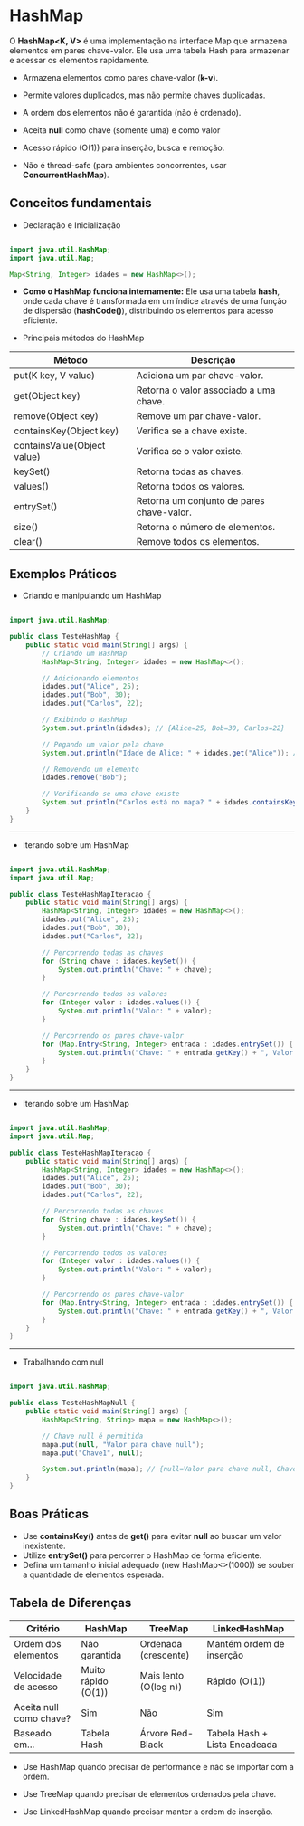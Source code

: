 # HashMap

O **HashMap<K, V>** é uma implementação na interface Map que armazena elementos em pares chave-valor. Ele usa uma tabela Hash para armazenar e acessar os elementos rapidamente.

- Armazena elementos como pares chave-valor (**k-v**).

- Permite valores duplicados, mas não permite chaves duplicadas.

- A ordem dos elementos não é garantida (não é ordenado).

- Aceita **null** como chave (somente uma) e como valor

- Acesso rápido (O(1)) para inserção, busca e remoção.

- Não é thread-safe (para ambientes concorrentes, usar **ConcurrentHashMap**).

## Conceitos fundamentais

- Declaração e Inicialização

``` Java

import java.util.HashMap;
import java.util.Map;

Map<String, Integer> idades = new HashMap<>();

```

- **Como o HashMap funciona internamente:** Ele usa uma tabela **hash**, onde cada chave é transformada em um índice através de uma função de dispersão (**hashCode()**), distribuindo os elementos para acesso eficiente.

- Principais métodos do HashMap

| **Método**                  | **Descrição**                             |
|-----------------------------|-------------------------------------------|
| put(K key, V value)         | Adiciona um par chave-valor.              |
| get(Object key)             | Retorna o valor associado a uma chave.    |
| remove(Object key)          | Remove um par chave-valor.                |
| containsKey(Object key)     | Verifica se a chave existe.               |
| containsValue(Object value) | Verifica se o valor existe.               |
| keySet()                    | Retorna todas as chaves.                  |
| values()                    | Retorna todos os valores.                 |
| entrySet()                  | Retorna um conjunto de pares chave-valor. |
| size()                      | Retorna o número de elementos.            |
| clear()                     | Remove todos os elementos.                |

## Exemplos Práticos

- Criando e manipulando um HashMap

``` Java

import java.util.HashMap;

public class TesteHashMap {
    public static void main(String[] args) {
        // Criando um HashMap
        HashMap<String, Integer> idades = new HashMap<>();

        // Adicionando elementos
        idades.put("Alice", 25);
        idades.put("Bob", 30);
        idades.put("Carlos", 22);

        // Exibindo o HashMap
        System.out.println(idades); // {Alice=25, Bob=30, Carlos=22}

        // Pegando um valor pela chave
        System.out.println("Idade de Alice: " + idades.get("Alice")); // 25

        // Removendo um elemento
        idades.remove("Bob");

        // Verificando se uma chave existe
        System.out.println("Carlos está no mapa? " + idades.containsKey("Carlos")); // true
    }
}

```

---

- Iterando sobre um HashMap

``` Java

import java.util.HashMap;
import java.util.Map;

public class TesteHashMapIteracao {
    public static void main(String[] args) {
        HashMap<String, Integer> idades = new HashMap<>();
        idades.put("Alice", 25);
        idades.put("Bob", 30);
        idades.put("Carlos", 22);

        // Percorrendo todas as chaves
        for (String chave : idades.keySet()) {
            System.out.println("Chave: " + chave);
        }

        // Percorrendo todos os valores
        for (Integer valor : idades.values()) {
            System.out.println("Valor: " + valor);
        }

        // Percorrendo os pares chave-valor
        for (Map.Entry<String, Integer> entrada : idades.entrySet()) {
            System.out.println("Chave: " + entrada.getKey() + ", Valor: " + entrada.getValue());
        }
    }
}

```

---

- Iterando sobre um HashMap

``` Java

import java.util.HashMap;
import java.util.Map;

public class TesteHashMapIteracao {
    public static void main(String[] args) {
        HashMap<String, Integer> idades = new HashMap<>();
        idades.put("Alice", 25);
        idades.put("Bob", 30);
        idades.put("Carlos", 22);

        // Percorrendo todas as chaves
        for (String chave : idades.keySet()) {
            System.out.println("Chave: " + chave);
        }

        // Percorrendo todos os valores
        for (Integer valor : idades.values()) {
            System.out.println("Valor: " + valor);
        }

        // Percorrendo os pares chave-valor
        for (Map.Entry<String, Integer> entrada : idades.entrySet()) {
            System.out.println("Chave: " + entrada.getKey() + ", Valor: " + entrada.getValue());
        }
    }
}

```

---

- Trabalhando com null

``` Java

import java.util.HashMap;

public class TesteHashMapNull {
    public static void main(String[] args) {
        HashMap<String, String> mapa = new HashMap<>();

        // Chave null é permitida
        mapa.put(null, "Valor para chave null");
        mapa.put("Chave1", null);

        System.out.println(mapa); // {null=Valor para chave null, Chave1=null}
    }
}

```

## Boas Práticas

- Use **containsKey()** antes de **get()** para evitar **null** ao buscar um valor inexistente.
- Utilize **entrySet()** para percorrer o HashMap de forma eficiente.
- Defina um tamanho inicial adequado (new HashMap<>(1000)) se souber a quantidade de elementos esperada.

## Tabela de Diferenças

| **Critério**            | **HashMap**            | **TreeMap**              | **LinkedHashMap**             |
|-------------------------|------------------------|--------------------------|-------------------------------|
| Ordem dos elementos     | Não garantida          | Ordenada (crescente)     | Mantém ordem de inserção      |
| Velocidade de acesso    | Muito rápido (O(1))    | Mais lento (O(log n))    | Rápido (O(1))                 |
| Aceita null como chave? | Sim                    | Não                      | Sim                           |
| Baseado em...           | Tabela Hash            | Árvore Red-Black         | Tabela Hash + Lista Encadeada |

- Use HashMap quando precisar de performance e não se importar com a ordem.

- Use TreeMap quando precisar de elementos ordenados pela chave.

- Use LinkedHashMap quando precisar manter a ordem de inserção.